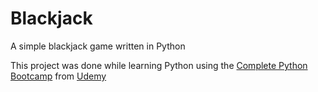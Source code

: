 # Blackjack

A simple blackjack game written in Python

This project was done while learning Python using the [Complete Python Bootcamp](https://www.udemy.com/complete-python-bootcamp/)
from [Udemy](https://www.udemy.com/)
